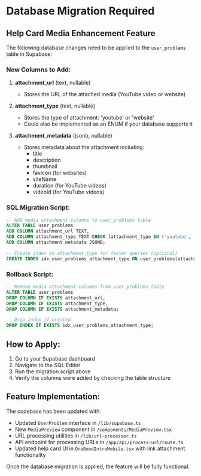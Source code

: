 # Database Migration Required

## Help Card Media Enhancement Feature

The following database changes need to be applied to the `user_problems` table in Supabase:

### New Columns to Add:

1. **attachment_url** (text, nullable)
   - Stores the URL of the attached media (YouTube video or website)

2. **attachment_type** (text, nullable)
   - Stores the type of attachment: 'youtube' or 'website'
   - Could also be implemented as an ENUM if your database supports it

3. **attachment_metadata** (jsonb, nullable)
   - Stores metadata about the attachment including:
     - title
     - description
     - thumbnail
     - favicon (for websites)
     - siteName
     - duration (for YouTube videos)
     - videoId (for YouTube videos)

### SQL Migration Script:

```sql
-- Add media attachment columns to user_problems table
ALTER TABLE user_problems
ADD COLUMN attachment_url TEXT,
ADD COLUMN attachment_type TEXT CHECK (attachment_type IN ('youtube', 'website')),
ADD COLUMN attachment_metadata JSONB;

-- Create index on attachment_type for faster queries (optional)
CREATE INDEX idx_user_problems_attachment_type ON user_problems(attachment_type);
```

### Rollback Script:

```sql
-- Remove media attachment columns from user_problems table
ALTER TABLE user_problems
DROP COLUMN IF EXISTS attachment_url,
DROP COLUMN IF EXISTS attachment_type,
DROP COLUMN IF EXISTS attachment_metadata;

-- Drop index if created
DROP INDEX IF EXISTS idx_user_problems_attachment_type;
```

## How to Apply:

1. Go to your Supabase dashboard
2. Navigate to the SQL Editor
3. Run the migration script above
4. Verify the columns were added by checking the table structure

## Feature Implementation:

The codebase has been updated with:
- Updated `UserProblem` interface in `/lib/supabase.ts`
- New `MediaPreview` component in `/components/MediaPreview.tsx`
- URL processing utilities in `/lib/url-processor.ts`
- API endpoint for processing URLs in `/app/api/process-url/route.ts`
- Updated help card UI in `OneGoodIntroMobile.tsx` with link attachment functionality

Once the database migration is applied, the feature will be fully functional.